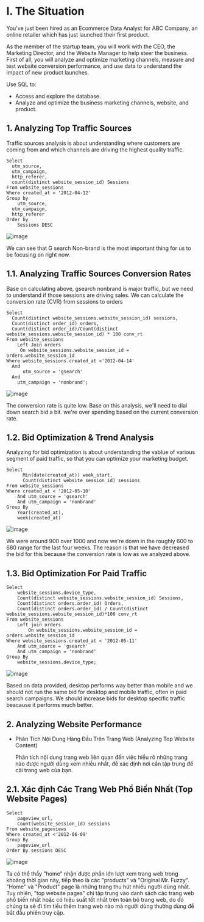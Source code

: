 # I. The Situation
  You've just been hired as an Ecommerce Data Analyst for ABC Company, an online retailer which has just launched their first product.

  As the member of the startup team, you will work with the CEO, the Marketing Director, and the Website Manager to help steer the business.
  First of all, you will analyze and optimize marketing channels, measure and test website conversion performance, and use data to understand 
  the impact of new product launches.

  Use SQL to:
  + Access and explore the database.
  + Analyze and optimize the business marketing channels, website, and product.
## 1. Analyzing Top Traffic Sources
  Traffic sources analysis is about understanding where customers are coming from and which channels are driving the highest quality traffic.
    
    Select
      utm_source,
      utm_campaign,
      http_referer,
      count(distinct website_session_id) Sessions
    From website_sessions
    Where created_at < '2012-04-12'
    Group by
	    utm_source,
      utm_campaign,
      http_referer
    Order by
	    Sessions DESC
  ![image](https://github.com/IamQuangg/Analyzing_Traffic_Sources/assets/128073066/bbc4b35f-4732-4b0d-bd4e-4478f1f6424f)
  
  We can see that G search Non-brand is the most important thing for us to be focusing on right now.
  ## 1.1. Analyzing Traffic Sources Conversion Rates
  Base on calculating above, gsearch nonbrand is major traffic, but we need to understand if those sessions are driving sales. We can calculate
  the conversion rate (CVR) from sessions to orders

    Select
      Count(distinct website_sessions.website_session_id) sessions,
      Count(distinct order_id) orders,
      Count(distinct order_id)/Count(distinct website_sessions.website_session_id) * 100 conv_rt
    From website_sessions
	    Left Join orders 
         On website_sessions.website_session_id = orders.website_session_id
    Where website_sessions.created_at <'2012-04-14' 
      And
	      utm_source = 'gsearch'
      And
        utm_campaign = 'nonbrand';
  ![image](https://github.com/IamQuangg/Analyzing_Traffic_Sources/assets/128073066/8c965c46-f79b-404f-8090-5291efda594f)
  
  The conversion rate is quite low. Base on this analysis, we'll need to dial down search bid a bit. we're over spending based on the current conversion rate.
  ## 1.2. Bid Optimization & Trend Analysis
  Analyzing for bid optimization is about understanding the vablue of various segment of paid traffic, so that you can optimize your marketing budget.

    Select
	      Min(date(created_at)) week_start,
          Count(distinct website_session_id) sessions
    From website_sessions
    Where created_at < '2012-05-10'
	    And utm_source = 'gsearch'
        And utm_campaign = 'nonbrand'
    Group By
	    Year(created_at),
	    week(created_at)
  ![image](https://github.com/IamQuangg/Analyzing_Traffic_Sources/assets/128073066/34e9a135-1a5a-446f-a987-01b1757d117f)

  We were around 900 over 1000 and now we're down in the roughly 600 to 680 range for the last four weeks. The reason is that we have decreased the bid for this
  because the conversion rate is low as we analyzed above.
  ## 1.3. Bid Optimization For Paid Traffic
  	Select
		website_sessions.device_type,
    	Count(distinct website_sessions.website_session_id) Sessions,
    	Count(distinct orders.order_id) Orders,
    	Count(distinct orders.order_id) / Count(distinct website_sessions.website_session_id)*100 conv_rt
	From website_sessions
		Left join orders
			On website_sessions.website_session_id = orders.website_session_id
	Where website_sessions.created_at < '2012-05-11'
		And utm_source = 'gsearch'
    	And utm_campaign = 'nonbrand'
	Group By 
		website_sessions.device_type;
  ![image](https://github.com/IamQuangg/Analyzing_Traffic_Sources/assets/128073066/5f623e75-1403-4c80-ae6b-32cab257b8bf)

  Based on data provided, desktop performs way better than mobile and we should not run the same bid for desktop and mobile traffic, often in paid search campaigns.
  We should increase bids for desktop specific traffic beacause it performs much better.
 ## 2. Analyzing Website Performance
 * Phân Tích Nội Dung Hàng Đầu Trên Trang Web (Analyzing Top Website Content)

   Phân tích nội dung trang web liên quan đến việc hiểu rõ những trang nào được người dùng xem nhiều nhất, để xác định nơi cần tập trung để cải trang web của bạn.
## 2.1. Xác định Các Trang Web Phổ Biến Nhất (Top Website Pages)
	Select 
		pageview_url,
    	Count(website_session_id) sessions
	From website_pageviews
	Where created_at <'2012-06-09'
	Group By
		pageview_url
	Order By sessions DESC
 ![image](https://github.com/IamQuangg/Analyzing_Traffic_Sources/assets/128073066/57bbbdcb-367a-42cc-89ef-d43b61e4da2a)

 Ta có thể thấy "home" nhận được phần lớn lượt xem trang web trong khoảng thời gian này, tiếp theo là các "products" và "Original Mr. Fuzzy". "Home" và "Product" page là 
 những trang thu hút nhiều người dùng nhất. Tuy nhiên, "top website pages" chỉ tập trung vào danh sách các trang web phổ biến nhất hoặc có hiệu suất tốt nhất trên toàn bộ 
 trang web, do đó chúng ta sẽ đi tìm tiểu thêm trang web nào mà người dùng thường dùng để bắt đầu phiên truy cập.

  


  
